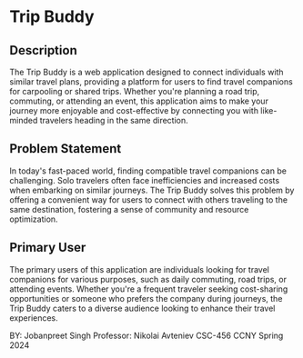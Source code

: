 # Trip Buddy 

## Description

The Trip Buddy is a web application designed to connect individuals with similar travel plans, providing a platform for users to find travel companions for carpooling or shared trips. Whether you're planning a road trip, commuting, or attending an event, this application aims to make your journey more enjoyable and cost-effective by connecting you with like-minded travelers heading in the same direction.

## Problem Statement

In today's fast-paced world, finding compatible travel companions can be challenging. Solo travelers often face inefficiencies and increased costs when embarking on similar journeys. The Trip Buddy solves this problem by offering a convenient way for users to connect with others traveling to the same destination, fostering a sense of community and resource optimization.

## Primary User

The primary users of this application are individuals looking for travel companions for various purposes, such as daily commuting, road trips, or attending events. Whether you're a frequent traveler seeking cost-sharing opportunities or someone who prefers the company during journeys, the Trip Buddy caters to a diverse audience looking to enhance their travel experiences.

BY: Jobanpreet Singh
Professor: Nikolai Avteniev
CSC-456 CCNY Spring 2024